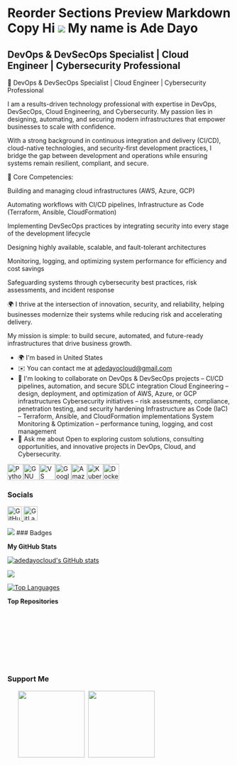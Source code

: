 Reorder Sections
Preview
Markdown
Copy
Hi ![](https://user-images.githubusercontent.com/18350557/176309783-0785949b-9127-417c-8b55-ab5a4333674e.gif) My name is Ade Dayo
=================================================================================================================================

DevOps & DevSecOps Specialist | Cloud Engineer | Cybersecurity Professional
---------------------------------------------------------------------------

🚀 DevOps & DevSecOps Specialist | Cloud Engineer | Cybersecurity Professional

I am a results-driven technology professional with expertise in DevOps, DevSecOps, Cloud Engineering, and Cybersecurity. My passion lies in designing, automating, and securing modern infrastructures that empower businesses to scale with confidence.

With a strong background in continuous integration and delivery (CI/CD), cloud-native technologies, and security-first development practices, I bridge the gap between development and operations while ensuring systems remain resilient, compliant, and secure.

🔧 Core Competencies:

Building and managing cloud infrastructures (AWS, Azure, GCP)

Automating workflows with CI/CD pipelines, Infrastructure as Code (Terraform, Ansible, CloudFormation)

Implementing DevSecOps practices by integrating security into every stage of the development lifecycle

Designing highly available, scalable, and fault-tolerant architectures

Monitoring, logging, and optimizing system performance for efficiency and cost savings

Safeguarding systems through cybersecurity best practices, risk assessments, and incident response

🌍 I thrive at the intersection of innovation, security, and reliability, helping businesses modernize their systems while reducing risk and accelerating delivery.

My mission is simple: to build secure, automated, and future-ready infrastructures that drive business growth.

* 🌍  I'm based in United States
* ✉️  You can contact me at [adedayocloud@gmail.com](mailto:adedayocloud@gmail.com)
* 👥  I'm looking to collaborate on DevOps & DevSecOps projects – CI/CD pipelines, automation, and secure SDLC integration Cloud Engineering – design, deployment, and optimization of AWS, Azure, or GCP infrastructures Cybersecurity initiatives – risk assessments, compliance, penetration testing, and security hardening Infrastructure as Code (IaC) – Terraform, Ansible, and CloudFormation implementations System Monitoring & Optimization – performance tuning, logging, and cost management
* 💬  Ask me about Open to exploring custom solutions, consulting opportunities, and innovative projects in DevOps, Cloud, and Cybersecurity.

<p align="left">
<a href="https://www.python.org/" target="_blank" rel="noreferrer"><img src="https://raw.githubusercontent.com/danielcranney/readme-generator/main/public/icons/skills/python-colored.svg" alt="Python" title="Python" width="36" height="36" /></a><a href="https://www.gnu.org/software/bash/" target="_blank" rel="noreferrer"><img src="https://raw.githubusercontent.com/danielcranney/readme-generator/main/public/icons/skills/gnubash-colored.svg" alt="GNU Bash" title="GNU Bash" width="36" height="36" /></a><a href="https://code.visualstudio.com/" target="_blank" rel="noreferrer"><img src="https://raw.githubusercontent.com/danielcranney/readme-generator/main/public/icons/skills/visualstudiocode-colored.svg" alt="VS Code" title="VS Code" width="36" height="36" /></a><a href="https://cloud.google.com/" target="_blank" rel="noreferrer"><img src="https://raw.githubusercontent.com/danielcranney/readme-generator/main/public/icons/skills/googlecloud-colored.svg" alt="Google Cloud" title="Google Cloud" width="36" height="36" /></a><a href="https://aws.amazon.com" target="_blank" rel="noreferrer"><img src="https://raw.githubusercontent.com/danielcranney/readme-generator/main/public/icons/skills/aws-colored-dark.svg" alt="Amazon Web Services" title="Amazon Web Services" width="36" height="36" /></a><a href="https://kubernetes.io/" target="_blank" rel="noreferrer"><img src="https://raw.githubusercontent.com/danielcranney/readme-generator/main/public/icons/skills/kubernetes-colored.svg" alt="Kubernetes" title="Kubernetes" width="36" height="36" /></a><a href="https://www.docker.com/" target="_blank" rel="noreferrer"><img src="https://raw.githubusercontent.com/danielcranney/readme-generator/main/public/icons/skills/docker-colored.svg" alt="Docker" title="Docker" width="36" height="36" /></a>
</p>

### Socials

<p align="left"> <a href="https://www.github.com/adedayocloud" target="_blank" rel="noreferrer"> <picture> <source media="(prefers-color-scheme: dark)" srcset="https://raw.githubusercontent.com/danielcranney/readme-generator/main/public/icons/socials/github-dark.svg" /> <source media="(prefers-color-scheme: light)" srcset="https://raw.githubusercontent.com/danielcranney/readme-generator/main/public/icons/socials/github.svg" /> <img src="https://raw.githubusercontent.com/danielcranney/readme-generator/main/public/icons/socials/github.svg" width="32" height="32" alt="GitHub" title="GitHub" /> </picture> </a> <a href="https://www.gitlab.com/adedayocloud" target="_blank" rel="noreferrer"> <picture> <source media="(prefers-color-scheme: dark)" srcset="" /> <source media="(prefers-color-scheme: light)" srcset="https://raw.githubusercontent.com/danielcranney/readme-generator/main/public/icons/socials/gitlab.svg" /> <img src="https://raw.githubusercontent.com/danielcranney/readme-generator/main/public/icons/socials/gitlab.svg" width="32" height="32" alt="GitLab" title="GitLab" /> </picture> </a></p>
<a href="https://www.github.com/adedayocloud" target="_blank" rel="noreferrer"><img
src="https://img.shields.io/github/followers/adedayocloud?logo=github&style=for-the-badge&color=0891b2&labelColor=1c1917" /></a>
### Badges

<b>My GitHub Stats</b>

<a href="http://www.github.com/adedayocloud"><img src="https://github-readme-stats.vercel.app/api?username=adedayocloud&show_icons=true&hide=&count_private=true&title_color=0891b2&text_color=ffffff&icon_color=0891b2&bg_color=1c1917&hide_border=true&show_icons=true" alt="adedayocloud's GitHub stats" /></a>

<a href="http://www.github.com/adedayocloud"><img src="https://github-readme-streak-stats.herokuapp.com/?user=adedayocloud&stroke=ffffff&background=1c1917&ring=0891b2&fire=0891b2&currStreakNum=ffffff&currStreakLabel=0891b2&sideNums=ffffff&sideLabels=ffffff&dates=ffffff&hide_border=true" /></a>

<a href="https://github.com/adedayocloud" align="left"><img src="https://github-readme-stats.vercel.app/api/top-langs/?username=adedayocloud&langs_count=10&title_color=0891b2&text_color=ffffff&icon_color=0891b2&bg_color=1c1917&hide_border=true&locale=en&custom_title=Top%20%Languages" alt="Top Languages" /></a>

<b>Top Repositories</b>

<div width="100%" align="center"></div><br /><br /><br /><br /><br /><br /><br />

### Support Me

<ul style="list-style-type: none; margin: 0;">

<li style="display: inline-block; margin-right: 0.25rem;"><a href="https://www.buymeacoffee.com/adedayocloud"><img src="https://cdn.buymeacoffee.com/buttons/v2/default-yellow.png" width="150"/></a></li>

<li style="display: inline-block; margin-right: 0.25rem;"><a href="https://www.ko-fi.com/adedayocloud"><img src="https://storage.ko-fi.com/cdn/kofi2.png?v=3" width="150"/></a></li>

</ul>
